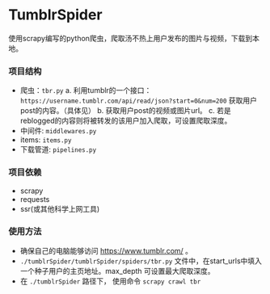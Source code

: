 # TumblrSpider
使用scrapy编写的python爬虫，爬取汤不热上用户发布的图片与视频，下载到本地。

### 项目结构
  * 爬虫：`tbr.py`
    a. 利用tumblr的一个接口：`https://username.tumblr.com/api/read/json?start=0&num=200` 获取用户post的内容。（具体见）
    b. 获取用户post的视频或图片url。
    c. 若是reblogged的内容则将被转发的该用户加入爬取，可设置爬取深度。
  * 中间件: `middlewares.py`
  * items: `items.py`
  * 下载管道: `pipelines.py`
	
### 项目依赖
  * scrapy
  * requests
  * ssr(或其他科学上网工具)
  
### 使用方法 
  * 确保自己的电脑能够访问 https://www.tumblr.com/ 。
  * `./tumblrSpider/tumblrSpider/spiders/tbr.py` 文件中，在start_urls中填入一个种子用户的主页地址。max_depth 可设置最大爬取深度。
  * 在 `./tumblrSpider` 路径下， 使用命令 `scrapy crawl tbr` 
